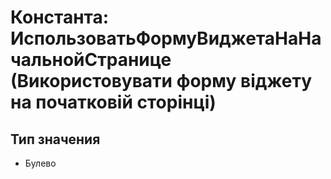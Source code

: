 ﻿# Константа: ИспользоватьФормуВиджетаНаНачальнойСтранице (Використовувати форму віджету на початковій сторінці)

## Тип значения

- Булево

